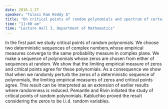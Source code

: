 ```yaml
---
date: 2016-1-27
speaker: "Tulasi Ram Reddy A"
title: "On critical points of random polynomials and spectrum of certain products of random matrices"
time: "11:00 am" 
time: "Lecture Hall 3, Department of Mathematics"
---
```

In the first part we study critical points of random
polynomials. We choose two deterministic sequences of complex
numbers,whose empirical measures converge to the same probability measure
in complex plane. We make a sequence of polynomials whose zeros are chosen
from either of sequences at random. We show that the limiting empirical
measure of zeros and critical points agree for these polynomials. As a
consequence we show that when we randomly perturb the zeros of a
deterministic sequence of polynomials, the limiting empirical measures of
zeros and critical points agree. This result can be interpreted as an
extension of earlier results where randomness is reduced. Pemantle and
Rivin initiated the study of critical points of random polynomials.
Kabluchko proved the result considering the zeros to be i.i.d. random
variables.
